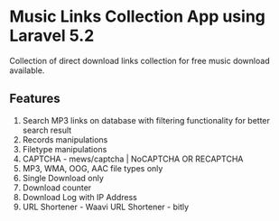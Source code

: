 # Music Links Collection App using Laravel 5.2
Collection of direct download links collection for free music download available.

## Features
1. Search MP3 links on database with filtering functionality for better search result
2. Records manipulations
3. Filetype manipulations
4. CAPTCHA - mews/captcha | NoCAPTCHA OR RECAPTCHA
5. MP3, WMA, OOG, AAC file types only
6. Single Download only
7. Download counter
8. Download Log with IP Address
9. URL Shortener - Waavi URL Shortener - bitly